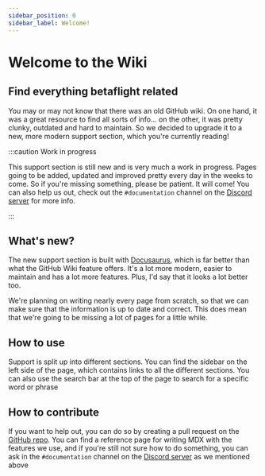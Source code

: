 ```yaml
---
sidebar_position: 0
sidebar_label: Welcome!
---
```


# Welcome to the Wiki

## Find everything betaflight related

You may or may not know that there was an old GitHub wiki. On one hand, it was a great resource to find
all sorts of info... on the other, it was pretty clunky, outdated and hard to maintain. So we decided to
upgrade it to a new, more modern support section, which you're currently reading!

:::caution Work in progress

This support section is still new and is very much a work in progress. Pages going to be added, updated and improved
pretty every day in the weeks to come. So if you're missing something, please be patient. It will come!
You can also help us out, check out the `#documentation` channel on the
[Discord server](https://discord.betaflight.com/invite) for more info.

:::

## What's new?

The new support section is built with [Docusaurus](https://docusaurus.io/), which is far better than what the
GitHub Wiki feature offers. It's a lot more modern, easier to maintain and has a lot more features. Plus,
I'd say that it looks a lot better too.

We're planning on writing nearly every page from scratch, so that we can make sure that the information
is up to date and correct. This does mean that we're going to be missing a lot of pages for a little while.

## How to use

Support is split up into different sections. You can find the sidebar on the left side of the page,
which contains links to all the different sections. You can also use the search bar at the top of the
page to search for a specific word or phrase

## How to contribute

If you want to help out, you can do so by creating a pull request on the [GitHub repo](https://github.com/betaflight/betaflight.com). You can find a reference
page for writing MDX with the features we use, and if you're still not sure how to do something, you can
ask in the `#documentation` channel on the [Discord server](https://discord.betaflight.com/invite) as we
mentioned above
